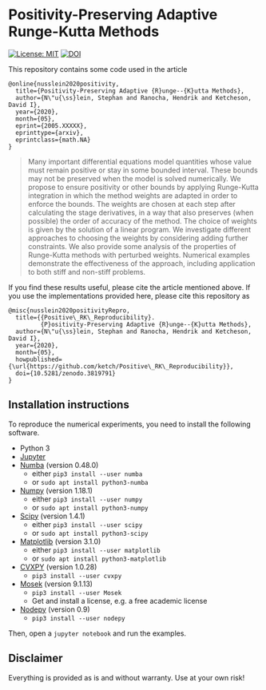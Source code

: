 # Positivity-Preserving Adaptive Runge-Kutta Methods

[![License: MIT](https://img.shields.io/badge/License-MIT-success.svg)](https://opensource.org/licenses/MIT)
[![DOI](https://zenodo.org/badge/262750089.svg)](https://zenodo.org/badge/latestdoi/262750089)

This repository contains some code used in the article
```
@online{nusslein2020positivity,
  title={Positivity-Preserving Adaptive {R}unge--{K}utta Methods},
  author={N\"u{\ss}lein, Stephan and Ranocha, Hendrik and Ketcheson, David I},
  year={2020},
  month={05},
  eprint={2005.XXXXX},
  eprinttype={arxiv},
  eprintclass={math.NA}
}
```

> Many important differential equations model quantities whose value must remain positive or stay in some bounded interval. These bounds may not be preserved when the model is solved numerically. We propose to ensure positivity or other bounds by applying Runge-Kutta integration in which the method weights are adapted in order to enforce the bounds. The weights are chosen at each step after calculating the stage derivatives, in a way that also preserves (when possible) the order of accuracy of the method. The choice of weights is given by the solution of a linear program. We investigate different approaches to choosing the weights by considering adding further constraints. We also provide some analysis of the properties of Runge-Kutta methods with perturbed weights. Numerical examples demonstrate the effectiveness of the approach, including application to both stiff and non-stiff problems.

If you find these results useful, please cite the article mentioned above. If you
use the implementations provided here, please cite this repository as
```
@misc{nusslein2020positivityRepro,
  title={{Positive\_RK\_Reproducibility}.
         {P}ositivity-Preserving Adaptive {R}unge--{K}utta Methods},
  author={N\"u{\ss}lein, Stephan and Ranocha, Hendrik and Ketcheson, David I},
  year={2020},
  month={05},
  howpublished={\url{https://github.com/ketch/Positive\_RK\_Reproducibility}},
  doi={10.5281/zenodo.3819791}
}
```


## Installation instructions

To reproduce the numerical experiments, you need to install the following software.

- Python 3
- [Jupyter](https://jupyter.org/)
- [Numba](http://numba.pydata.org/) (version 0.48.0)
  - either `pip3 install --user numba`
  - or `sudo apt install python3-numba`
- [Numpy](https://numpy.org/) (version 1.18.1)
  - either `pip3 install --user numpy`
  - or `sudo apt install python3-numpy`
- [Scipy](https://www.scipy.org/) (version 1.4.1)
  - either `pip3 install --user scipy`
  - or `sudo apt install python3-scipy`
- [Matplotlib](https://matplotlib.org/) (version 3.1.0)
  - either `pip3 install --user matplotlib`
  - or `sudo apt install python3-matplotlib`
- [CVXPY](https://www.cvxpy.org/) (version 1.0.28)
  - `pip3 install --user cvxpy`
- [Mosek](https://www.mosek.com/) (version 9.1.13)
  - `pip3 install --user Mosek`
  - Get and install a license, e.g. a free academic license
- [Nodepy](https://github.com/ketch/nodepy) (version 0.9)
  - `pip3 install --user nodepy`

Then, open a `jupyter notebook` and run the examples.


## Disclaimer

Everything is provided as is and without warranty. Use at your own risk!
